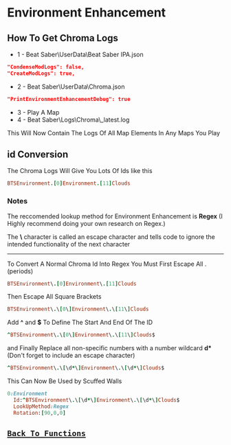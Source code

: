 # Environment Enhancement

## How To Get Chroma Logs
- 1 - Beat Saber\UserData\Beat Saber IPA.json
```json
"CondenseModLogs": false,
"CreateModLogs": true,
```
- 2 - Beat Saber\UserData\Chroma.json
```json
"PrintEnvironmentEnhancementDebug": true
```
- 3 - Play A Map
- 4 - Beat Saber\Logs\Chroma\\_latest.log

This Will Now Contain The Logs Of All Map Elements In Any Maps You Play

## id Conversion
The Chroma Logs Will Give You Lots Of Ids like this
```ruby
BTSEnvironment.[0]Environment.[11]Clouds
```
### Notes
The reccomended lookup method for Environment Enhancement is **Regex** (I Highly recommend doing your own research on Regex.)

The **\\** character is called an escape character and tells code to ignore the intended functionality of the next character
<hr>
To Convert A Normal Chroma Id Into Regex You Must First Escape All . (periods)

```ruby
BTSEnvironment\.[0]Environment\.[11]Clouds
```
Then Escape All Square Brackets

```ruby
BTSEnvironment\.\[0\]Environment\.\[11\]Clouds
```
Add **^** and **$** To Define The Start And End Of The ID

```ruby
^BTSEnvironment\.\[0\]Environment\.\[11\]Clouds$
```
and Finally Replace all non-specific numbers with a number wildcard **d\*** (Don't forget to include an escape character)

```ruby
^BTSEnvironment\.\[\d*\]Environment\.\[\d*\]Clouds$
```
This Can Now Be Used by Scuffed Walls

```ruby
0:Environment
  Id:^BTSEnvironment\.\[\d*\]Environment\.\[\d*\]Clouds$
  LookUpMethod:Regex
  Rotation:[90,0,0]
```
## [`Back To Functions`](Functions.md#Environment)
